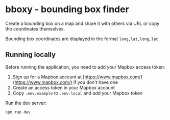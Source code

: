 # bboxy - bounding box finder

Create a bounding box on a map and share it with others via URL or copy the coordinates themselves.

Bounding box coordinates are displayed in the format `long,lat,long,lat`

## Running locally

Before running the application, you need to add your Mapbox access token:

1. Sign up for a Mapbox account at [https://www.mapbox.com/](https://www.mapbox.com/) if you don't have one
2. Create an access token in your Mapbox account
3. Copy `.env.example` to `.env.local` and add your Mapbox token

Run the dev server:

```sh
npm run dev
```

